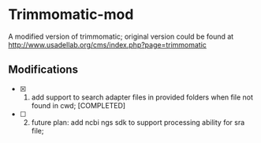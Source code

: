 # Trimmomatic-mod
A modified version of trimmomatic; original version could be found at http://www.usadellab.org/cms/index.php?page=trimmomatic

## Modifications

- [x] 1. add support to search adapter files in provided folders when file not found in cwd; [COMPLETED]

- [ ] 2. future plan: add ncbi ngs sdk to support processing ability for sra file;
